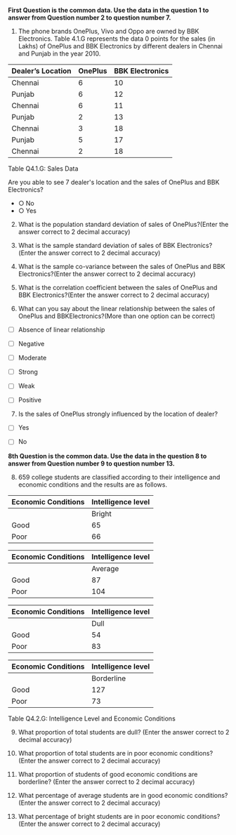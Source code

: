 **First Question is the common data. Use the data in the question 1 to answer from Question number 2 to question number 7.**

1) The phone brands OnePlus, Vivo and Oppo are owned by BBK Electronics. Table 4.1.G represents the data 0 points for the sales (in Lakhs) of OnePlus and BBK Electronics by different dealers in Chennai and Punjab in the year 2010.

| Dealer’s Location | OnePlus | BBK Electronics |
| ----------------- | ------- | --------------- |
| Chennai           | 6       | 10              |
| Punjab            | 6       | 12              |
| Chennai           | 6       | 11              |
| Punjab            | 2       | 13              |
| Chennai           | 3       | 18              |
| Punjab            | 5       | 17              |
| Chennai           | 2       | 18              |

Table Q4.1.G: Sales Data

Are you able to see 7 dealer's location and the sales of OnePlus and BBK Electronics?

- ○ No
- ○ Yes

2) What is the population standard deviation of sales of OnePlus?(Enter the answer correct to 2 decimal accuracy)


3) What is the sample standard deviation of sales of BBK Electronics?(Enter the answer correct to 2 decimal accuracy)


4) What is the sample co-variance between the sales of OnePlus and BBK Electronics?(Enter the answer correct to 2 decimal accuracy)

5) What is the correlation coefficient between the sales of OnePlus and BBK Electronics?(Enter the answer correct to 2 decimal accuracy)


6) What can you say about the linear relationship between the sales of OnePlus and BBKElectronics?(More than one option can be correct)

- [ ] Absence of linear relationship
- [ ] Negative
- [ ] Moderate
- [ ] Strong
- [ ] Weak
- [ ] Positive


7) Is the sales of OnePlus strongly influenced by the location of dealer?


- [ ] Yes
- [ ] No



**8th Question is the common data. Use the data in the question 8 to answer from Question number 9 to question number 13.**

8) 659 college students are classified according to their intelligence and economic conditions and the results are as follows.

| **Economic Conditions** | **Intelligence level** |
| ----------------------- | ---------------------- |
|                         | Bright                 |
| Good                    | 65                     |
| Poor                    | 66                     |

| **Economic Conditions** | **Intelligence level** |
| ----------------------- | ---------------------- |
|                         | Average                |
| Good                    | 87                     |
| Poor                    | 104                    |

| **Economic Conditions** | **Intelligence level** |
| ----------------------- | ---------------------- |
|                         | Dull                   |
| Good                    | 54                     |
| Poor                    | 83                     |

| **Economic Conditions** | **Intelligence level** |
| ----------------------- | ---------------------- |
|                         | Borderline             |
| Good                    | 127                    |
| Poor                    | 73                     |

Table Q4.2.G: Intelligence Level and Economic Conditions

9) What proportion of total students are dull? (Enter the answer correct to 2 decimal accuracy)


10) What proportion of total students are in poor economic conditions? (Enter the answer correct to 2 decimal accuracy)


11) What proportion of students of good economic conditions are borderline? (Enter the answer correct to 2 decimal accuracy)


12) What percentage of average students are in good economic conditions? (Enter the answer correct to 2 decimal accuracy)


13) What percentage of bright students are in poor economic conditions? (Enter the answer correct to 2 decimal accuracy)
